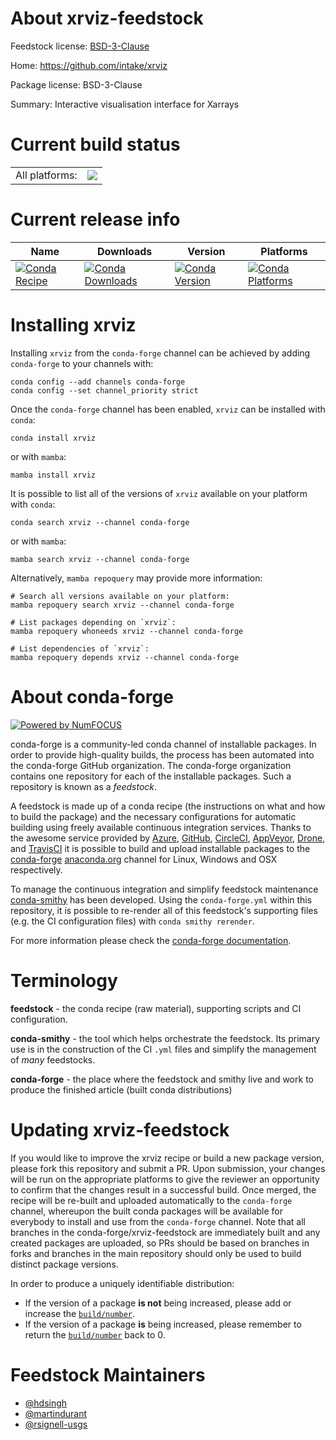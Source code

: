 About xrviz-feedstock
=====================

Feedstock license: [BSD-3-Clause](https://github.com/conda-forge/xrviz-feedstock/blob/main/LICENSE.txt)

Home: https://github.com/intake/xrviz

Package license: BSD-3-Clause

Summary: Interactive visualisation interface for Xarrays

Current build status
====================


<table><tr><td>All platforms:</td>
    <td>
      <a href="https://dev.azure.com/conda-forge/feedstock-builds/_build/latest?definitionId=6958&branchName=main">
        <img src="https://dev.azure.com/conda-forge/feedstock-builds/_apis/build/status/xrviz-feedstock?branchName=main">
      </a>
    </td>
  </tr>
</table>

Current release info
====================

| Name | Downloads | Version | Platforms |
| --- | --- | --- | --- |
| [![Conda Recipe](https://img.shields.io/badge/recipe-xrviz-green.svg)](https://anaconda.org/conda-forge/xrviz) | [![Conda Downloads](https://img.shields.io/conda/dn/conda-forge/xrviz.svg)](https://anaconda.org/conda-forge/xrviz) | [![Conda Version](https://img.shields.io/conda/vn/conda-forge/xrviz.svg)](https://anaconda.org/conda-forge/xrviz) | [![Conda Platforms](https://img.shields.io/conda/pn/conda-forge/xrviz.svg)](https://anaconda.org/conda-forge/xrviz) |

Installing xrviz
================

Installing `xrviz` from the `conda-forge` channel can be achieved by adding `conda-forge` to your channels with:

```
conda config --add channels conda-forge
conda config --set channel_priority strict
```

Once the `conda-forge` channel has been enabled, `xrviz` can be installed with `conda`:

```
conda install xrviz
```

or with `mamba`:

```
mamba install xrviz
```

It is possible to list all of the versions of `xrviz` available on your platform with `conda`:

```
conda search xrviz --channel conda-forge
```

or with `mamba`:

```
mamba search xrviz --channel conda-forge
```

Alternatively, `mamba repoquery` may provide more information:

```
# Search all versions available on your platform:
mamba repoquery search xrviz --channel conda-forge

# List packages depending on `xrviz`:
mamba repoquery whoneeds xrviz --channel conda-forge

# List dependencies of `xrviz`:
mamba repoquery depends xrviz --channel conda-forge
```


About conda-forge
=================

[![Powered by
NumFOCUS](https://img.shields.io/badge/powered%20by-NumFOCUS-orange.svg?style=flat&colorA=E1523D&colorB=007D8A)](https://numfocus.org)

conda-forge is a community-led conda channel of installable packages.
In order to provide high-quality builds, the process has been automated into the
conda-forge GitHub organization. The conda-forge organization contains one repository
for each of the installable packages. Such a repository is known as a *feedstock*.

A feedstock is made up of a conda recipe (the instructions on what and how to build
the package) and the necessary configurations for automatic building using freely
available continuous integration services. Thanks to the awesome service provided by
[Azure](https://azure.microsoft.com/en-us/services/devops/), [GitHub](https://github.com/),
[CircleCI](https://circleci.com/), [AppVeyor](https://www.appveyor.com/),
[Drone](https://cloud.drone.io/welcome), and [TravisCI](https://travis-ci.com/)
it is possible to build and upload installable packages to the
[conda-forge](https://anaconda.org/conda-forge) [anaconda.org](https://anaconda.org/)
channel for Linux, Windows and OSX respectively.

To manage the continuous integration and simplify feedstock maintenance
[conda-smithy](https://github.com/conda-forge/conda-smithy) has been developed.
Using the ``conda-forge.yml`` within this repository, it is possible to re-render all of
this feedstock's supporting files (e.g. the CI configuration files) with ``conda smithy rerender``.

For more information please check the [conda-forge documentation](https://conda-forge.org/docs/).

Terminology
===========

**feedstock** - the conda recipe (raw material), supporting scripts and CI configuration.

**conda-smithy** - the tool which helps orchestrate the feedstock.
                   Its primary use is in the construction of the CI ``.yml`` files
                   and simplify the management of *many* feedstocks.

**conda-forge** - the place where the feedstock and smithy live and work to
                  produce the finished article (built conda distributions)


Updating xrviz-feedstock
========================

If you would like to improve the xrviz recipe or build a new
package version, please fork this repository and submit a PR. Upon submission,
your changes will be run on the appropriate platforms to give the reviewer an
opportunity to confirm that the changes result in a successful build. Once
merged, the recipe will be re-built and uploaded automatically to the
`conda-forge` channel, whereupon the built conda packages will be available for
everybody to install and use from the `conda-forge` channel.
Note that all branches in the conda-forge/xrviz-feedstock are
immediately built and any created packages are uploaded, so PRs should be based
on branches in forks and branches in the main repository should only be used to
build distinct package versions.

In order to produce a uniquely identifiable distribution:
 * If the version of a package **is not** being increased, please add or increase
   the [``build/number``](https://docs.conda.io/projects/conda-build/en/latest/resources/define-metadata.html#build-number-and-string).
 * If the version of a package **is** being increased, please remember to return
   the [``build/number``](https://docs.conda.io/projects/conda-build/en/latest/resources/define-metadata.html#build-number-and-string)
   back to 0.

Feedstock Maintainers
=====================

* [@hdsingh](https://github.com/hdsingh/)
* [@martindurant](https://github.com/martindurant/)
* [@rsignell-usgs](https://github.com/rsignell-usgs/)

